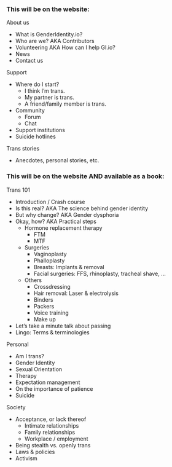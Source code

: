### This will be on the website:

About us

* What is GenderIdentity.io?
* Who are we? AKA Contributors
* Volunteering AKA How can I help GI.io?
* News
* Contact us

Support

* Where do I start?
   * I think I’m trans.
   * My partner is trans.
   * A friend/family member is trans.
* Community
   * Forum
   * Chat
* Support institutions
* Suicide hotlines

Trans stories

* Anecdotes, personal stories, etc.

### This will be on the website AND available as a book:

Trans 101

* Introduction / Crash course
* Is this real? AKA The science behind gender identity
* But why change? AKA Gender dysphoria
* Okay, how? AKA Practical steps
   * Hormone replacement therapy
      * FTM
      * MTF
   * Surgeries
      * Vaginoplasty
      * Phalloplasty
      * Breasts: Implants & removal
      * Facial surgeries: FFS, rhinoplasty, tracheal shave, ...
   * Others
      * Crossdressing
      * Hair removal: Laser & electrolysis
      * Binders
      * Packers
      * Voice training
      * Make up
* Let’s take a minute talk about passing
* Lingo: Terms & terminologies

Personal

* Am I trans?
* Gender Identity
* Sexual Orientation
* Therapy
* Expectation management
* On the importance of patience
* Suicide

Society

* Acceptance, or lack thereof
   * Intimate relationships
   * Family relationships
   * Workplace / employment
* Being stealth vs. openly trans
* Laws & policies
* Activism
